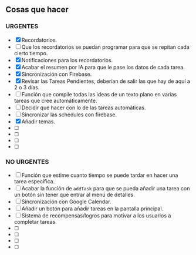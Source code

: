 ## Cosas que hacer

### URGENTES

- [x] Recordatorios. 
- [ ] Que los recordatorios se puedan programar para que se repitan cada cierto tiempo.
- [x] Notificaciones para los recordatorios.
- [x] Acabar el resumen por IA para que le pase los datos de cada tarea.
- [x] Sincronización con Firebase.
- [x] Revisar las Tareas Pendientes, deberían de salir las que hay de aquí a 2 o 3 días.
- [ ] Función que compile todas las ideas de un texto plano en varias tareas que cree automáticamente.
- [ ] Decidir que hacer con lo de las tareas automáticas.
- [ ] Sincronizar las schedules con firebase.
- [x] Añadir temas.
- [ ] 
- [ ]
- [ ]
- [ ]


### NO URGENTES
- [ ] Función que estime cuanto tiempo se puede tardar en hacer una tarea específica.
- [ ] Acabar la función de `addTask` para que se pueda añadir una tarea con un botón sin tener que entrar al menú de detalles.
- [ ] Sincronización con Google Calendar.
- [ ] Añadir un botón para añadir tareas en la pantalla principal.
- [ ] Sistema de recompensas/logros para motivar a los usuarios a completar tareas.
- [ ] 
- [ ]
- [ ]
- [ ]